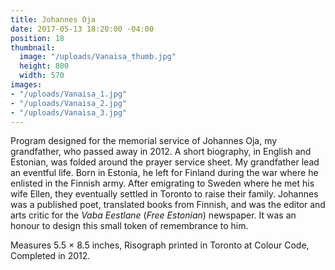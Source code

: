 ```yaml
---
title: Johannes Oja
date: 2017-05-13 18:20:00 -04:00
position: 18
thumbnail:
  image: "/uploads/Vanaisa_thumb.jpg"
  height: 800
  width: 570
images:
- "/uploads/Vanaisa_1.jpg"
- "/uploads/Vanaisa_2.jpg"
- "/uploads/Vanaisa_3.jpg"
---
```


Program designed for the memorial service of Johannes Oja, my grandfather, who passed away in 2012. A short biography, in English and Estonian, was folded around the prayer service sheet. My grandfather lead an eventful life. Born in Estonia, he left for Finland during the war where he enlisted in the Finnish army. After emigrating to Sweden where he met his wife Ellen, they eventually settled in Toronto to raise their family. Johannes was a published poet, translated books from Finnish, and was the editor and arts critic for the *Vaba Eestlane* (*Free Estonian*) newspaper. It was an honour to design this small token of remembrance to him.

Measures 5.5 × 8.5 inches, Risograph printed in Toronto at Colour Code, Completed in 2012.